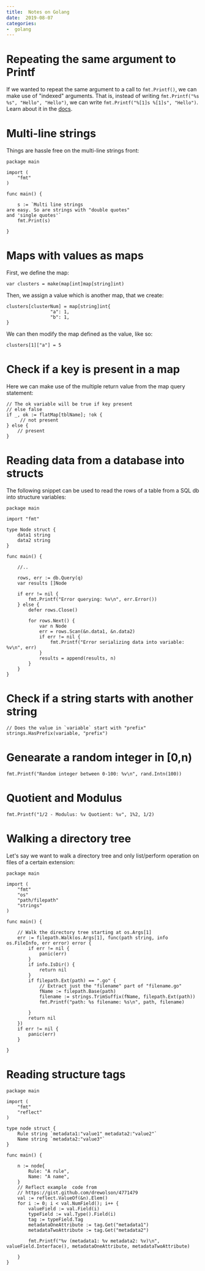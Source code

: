 ```yaml
---
title:  Notes on Golang
date:  2019-08-07
categories:
-  golang
---
```



# Repeating the same argument to Printf

If we wanted to repeat the same argument to a call to `fmt.Printf()`, we can make use of "indexed" arguments.
That is, instead of writing `fmt.Printf("%s %s", "Hello", "Hello")`, we can write `fmt.Printf("%[1]s %[1]s", "Hello")`.
Learn about it in the [docs](https://golang.org/pkg/fmt/).

# Multi-line strings

Things are hassle free on the multi-line strings front:

```
package main

import (
	"fmt"
)

func main() {

	s := `Multi line strings
are easy. So are strings with "double quotes"
and 'single quotes'`
	fmt.Print(s)

}

```


# Maps with values as maps

First, we define the map:

```
var clusters = make(map[int]map[string]int)
```


Then, we assign a value which is another map, that we create:

```
clusters[clusterNum] = map[string]int{
				"a": 1,
				"b": 1,
}

```

We can then modify the map defined as the value, like so:

```
clusters[1]["a"] = 5
```

# Check if a key is present in a map

Here we can make use of the multiple return value from the map query statement:

```
// The ok variable will be true if key present
// else false
if _, ok := flatMap[tblName]; !ok {
     // not present
} else {
    // present
}
```


# Reading data from a database into structs

The following snippet can be used to read the rows of a table from a SQL db into structure variables:

```
package main

import "fmt"

type Node struct {
	data1 string
	data2 string
}

func main() {

	//..

	rows, err := db.Query(q)
	var results []Node

	if err != nil {
		fmt.Printf("Error querying: %v\n", err.Error())
	} else {
		defer rows.Close()

		for rows.Next() {
			var n Node
			err = rows.Scan(&n.data1, &n.data2)
			if err != nil {
				fmt.Printf("Error serializing data into variable: %v\n", err)
			}
			results = append(results, n)
		}
	}
}

```

# Check if a string starts with another string

```
// Does the value in `variable` start with "prefix"
strings.HasPrefix(variable, "prefix")
```


# Genearate a random integer in [0,n)

```
fmt.Printf("Random integer between 0-100: %v\n", rand.Intn(100))
```

# Quotient and Modulus

```
fmt.Printf("1/2 - Modulus: %v Quotient: %v", 1%2, 1/2)
```


# Walking a directory tree

Let's say we want to walk a directory tree and only list/perform operation on files of a certain extension:

```
package main

import (
	"fmt"
	"os"
	"path/filepath"
	"strings"
)

func main() {

	// Walk the directory tree starting at os.Args[1]
	err := filepath.Walk(os.Args[1], func(path string, info os.FileInfo, err error) error {
		if err != nil {
			panic(err)
		}
		if info.IsDir() {
			return nil
		}
		if filepath.Ext(path) == ".go" {
			// Extract just the "filename" part of "filename.go"
			fName := filepath.Base(path)
			filename := strings.TrimSuffix(fName, filepath.Ext(path))
			fmt.Printf("path: %s filename: %s\n", path, filename)

		}
		return nil
	})
	if err != nil {
		panic(err)
	}

}

```

# Reading structure tags

```
package main

import (
	"fmt"
	"reflect"
)

type node struct {
	Rule string `metadata1:"value1" metadata2:"value2"`
	Name string `metadata2:"value3"`
}

func main() {

	n := node{
		Rule: "A rule",
		Name: "A name",
	}
	// Reflect example  code from
	// https://gist.github.com/drewolson/4771479
	val := reflect.ValueOf(&n).Elem()
	for i := 0; i < val.NumField(); i++ {
		valueField := val.Field(i)
		typeField := val.Type().Field(i)
		tag := typeField.Tag
		metadataOneAttribute := tag.Get("metadata1")
		metadataTwoAttribute := tag.Get("metadata2")

		fmt.Printf("%v (metadata1: %v metadata2: %v)\n", valueField.Interface(), metadataOneAttribute, metadataTwoAttribute)

	}
}

```
